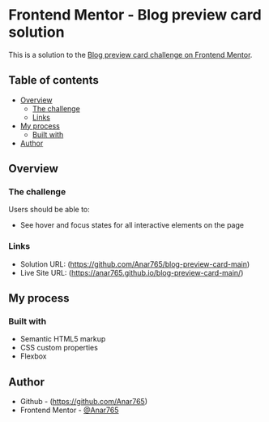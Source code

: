 # Frontend Mentor - Blog preview card solution

This is a solution to the [Blog preview card challenge on Frontend Mentor](https://www.frontendmentor.io/challenges/blog-preview-card-ckPaj01IcS).

## Table of contents

- [Overview](#overview)
  - [The challenge](#the-challenge)
  - [Links](#links)
- [My process](#my-process)
  - [Built with](#built-with)
- [Author](#author)


## Overview

### The challenge

Users should be able to:

- See hover and focus states for all interactive elements on the page

### Links

- Solution URL: (https://github.com/Anar765/blog-preview-card-main)
- Live Site URL: (https://anar765.github.io/blog-preview-card-main/)

## My process

### Built with

- Semantic HTML5 markup
- CSS custom properties
- Flexbox

## Author

- Github - (https://github.com/Anar765)
- Frontend Mentor - [@Anar765](https://www.frontendmentor.io/profile/Anar765)
